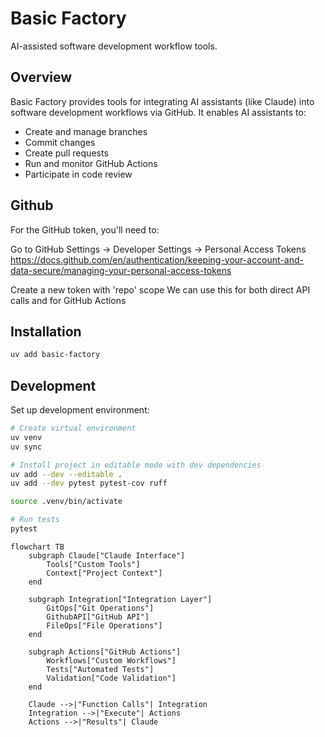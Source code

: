 # Basic Factory

AI-assisted software development workflow tools.

## Overview

Basic Factory provides tools for integrating AI assistants (like Claude) into software development workflows via GitHub. It enables AI assistants to:

- Create and manage branches
- Commit changes
- Create pull requests
- Run and monitor GitHub Actions
- Participate in code review

## Github
For the GitHub token, you'll need to:

Go to GitHub Settings → Developer Settings → Personal Access Tokens
https://docs.github.com/en/authentication/keeping-your-account-and-data-secure/managing-your-personal-access-tokens


Create a new token with 'repo' scope
We can use this for both direct API calls and for GitHub Actions

## Installation

```bash
uv add basic-factory
```

## Development

Set up development environment:

```bash
# Create virtual environment
uv venv
uv sync 

# Install project in editable mode with dev dependencies
uv add --dev --editable .
uv add --dev pytest pytest-cov ruff

source .venv/bin/activate

# Run tests
pytest
```

```mermaid
flowchart TB
    subgraph Claude["Claude Interface"]
        Tools["Custom Tools"]
        Context["Project Context"]
    end

    subgraph Integration["Integration Layer"]
        GitOps["Git Operations"]
        GithubAPI["GitHub API"]
        FileOps["File Operations"]
    end

    subgraph Actions["GitHub Actions"]
        Workflows["Custom Workflows"]
        Tests["Automated Tests"]
        Validation["Code Validation"]
    end

    Claude -->|"Function Calls"| Integration
    Integration -->|"Execute"| Actions
    Actions -->|"Results"| Claude
```
